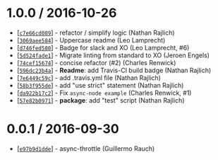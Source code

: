 1.0.0 / 2016-10-26
==================

* [[`c7e66cd089`](https://github.com/zeit/async-throttle/commit/c7e66cd089)] - refactor / simplify logic (Nathan Rajlich)
* [[`3069aee584`](https://github.com/zeit/async-throttle/commit/3069aee584)] - Uppercase readme (Leo Lamprecht)
* [[`d746fed580`](https://github.com/zeit/async-throttle/commit/d746fed580)] - Badge for slack and XO (Leo Lamprecht, #6)
* [[`5d524fade1`](https://github.com/zeit/async-throttle/commit/5d524fade1)] - Migrate linting from standard to XO (Jeroen Engels)
* [[`74cef15674`](https://github.com/zeit/async-throttle/commit/74cef15674)] - concise refactor (#2) (Charles Renwick)
* [[`596dc23b4a`](https://github.com/zeit/async-throttle/commit/596dc23b4a)] - **Readme**: add Travis-CI build badge (Nathan Rajlich)
* [[`7e6449c59c`](https://github.com/zeit/async-throttle/commit/7e6449c59c)] - add .travis.yml file (Nathan Rajlich)
* [[`58b3f955de`](https://github.com/zeit/async-throttle/commit/58b3f955de)] - add "use strict" statement (Nathan Rajlich)
* [[`da922b17c2`](https://github.com/zeit/async-throttle/commit/da922b17c2)] - Fix `async-node example` (Charles Renwick, #1)
* [[`57e82b0971`](https://github.com/zeit/async-throttle/commit/57e82b0971)] - **package**: add "test" script (Nathan Rajlich)

0.0.1 / 2016-09-30
==================

* [[`e97b9d1dde`](https://github.com/zeit/async-throttle/commit/e97b9d1dde)] - async-throttle (Guillermo Rauch)
